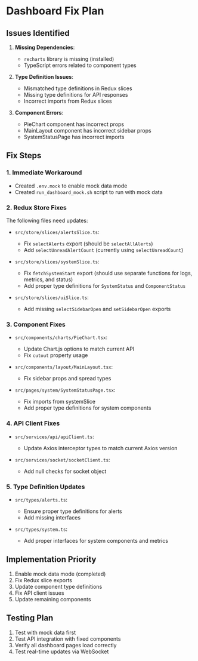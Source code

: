 # Dashboard Fix Plan

## Issues Identified

1. **Missing Dependencies**:
   - `recharts` library is missing (installed)
   - TypeScript errors related to component types

2. **Type Definition Issues**:
   - Mismatched type definitions in Redux slices
   - Missing type definitions for API responses
   - Incorrect imports from Redux slices

3. **Component Errors**:
   - PieChart component has incorrect props
   - MainLayout component has incorrect sidebar props
   - SystemStatusPage has incorrect imports

## Fix Steps

### 1. Immediate Workaround

- Created `.env.mock` to enable mock data mode
- Created `run_dashboard_mock.sh` script to run with mock data

### 2. Redux Store Fixes

The following files need updates:

- `src/store/slices/alertsSlice.ts`:
  - Fix `selectAlerts` export (should be `selectAllAlerts`)
  - Add `selectUnreadAlertCount` (currently using `selectUnreadCount`)

- `src/store/slices/systemSlice.ts`:
  - Fix `fetchSystemStart` export (should use separate functions for logs, metrics, and status)
  - Add proper type definitions for `SystemStatus` and `ComponentStatus`

- `src/store/slices/uiSlice.ts`:
  - Add missing `selectSidebarOpen` and `setSidebarOpen` exports

### 3. Component Fixes

- `src/components/charts/PieChart.tsx`:
  - Update Chart.js options to match current API
  - Fix `cutout` property usage

- `src/components/layout/MainLayout.tsx`:
  - Fix sidebar props and spread types

- `src/pages/system/SystemStatusPage.tsx`:
  - Fix imports from systemSlice
  - Add proper type definitions for system components

### 4. API Client Fixes

- `src/services/api/apiClient.ts`:
  - Update Axios interceptor types to match current Axios version

- `src/services/socket/socketClient.ts`:
  - Add null checks for socket object

### 5. Type Definition Updates

- `src/types/alerts.ts`: 
  - Ensure proper type definitions for alerts
  - Add missing interfaces

- `src/types/system.ts`:
  - Add proper interfaces for system components and metrics

## Implementation Priority

1. Enable mock data mode (completed)
2. Fix Redux slice exports
3. Update component type definitions
4. Fix API client issues
5. Update remaining components

## Testing Plan

1. Test with mock data first
2. Test API integration with fixed components
3. Verify all dashboard pages load correctly
4. Test real-time updates via WebSocket